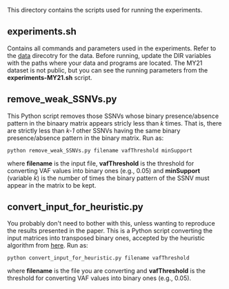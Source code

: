 This directory contains the scripts used for running the experiments.

## experiments.sh
Contains all commands and parameters used in the experiments. Refer to the [data](https://github.com/zhero9/MIPUP/tree/master/data) direcotry for the data. Before running, update the DIR variables with the paths where your data and programs are located. The MY21 dataset is not public, but you can see the running parameters from the **experiments-MY21.sh** script.

## remove_weak_SSNVs.py

This Python script removes those SSNVs whose binary presence/absence pattern in the binaary matrix appears stricly less than *k* times. That is, there are strictly less than *k-1* other SSNVs having the same binary presence/absence pattern in the binary matrix. Run as:

	python remove_weak_SSNVs.py filename vafThreshold minSupport
  
where **filename** is the input file, **vafThreshold** is the threshold for converting VAF values into binary ones (e.g., 0.05) and **minSupport** (variable *k*) is the number of times the binary pattern of the SSNV must appear in the matrix to be kept.

## convert_input_for_heuristic.py
You probably don't need to bother with this, unless wanting to reproduce the results presented in the paper. This is a Python script converting the input matrices into transposed binary ones, accepted by the heuristic algorithm from [here](https://github.com/alexandrutomescu/MixedPerfectPhylogeny). Run as: 

	python convert_input_for_heuristic.py filename vafThreshold
  
where **filename** is the file you are converting and **vafThreshold** is the threshold for converting VAF values into binary ones (e.g., 0.05).



